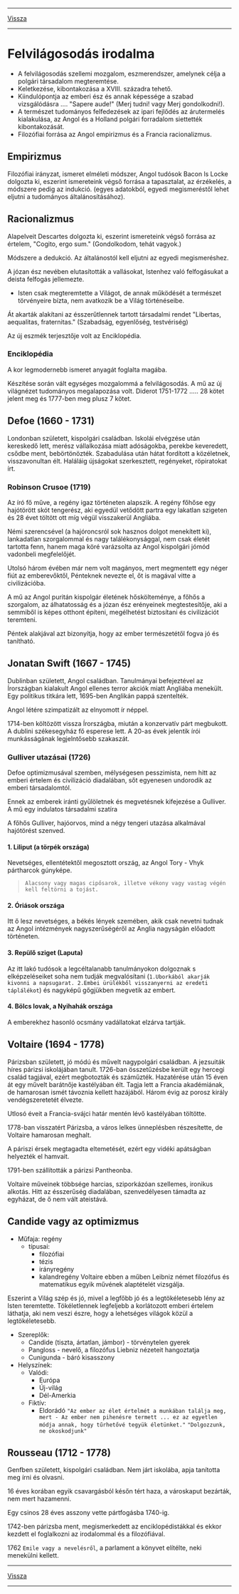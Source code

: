 
---

[Vissza](../irodalom.md)

---

# Felvilágosodás irodalma
- A felvilágosodás szellemi mozgalom, eszmerendszer, amelynek célja a polgári társadalom megteremtése.
- Keletkezése, kibontakozása a XVIII. századra tehető.
- Kiindulópontja az emberi ész és annak képessége a szabad vizsgálódásra .... "Sapere aude!" (Merj tudni! vagy Merj gondolkodni!).
- A természet tudományos felfedezések az ipari fejlődés az árutermelés kialakulása, az Angol és a Holland polgári forradalom siettették kibontakozását.
- Filozófiai forrása az Angol empirizmus és a Francia racionalizmus.
## Empirizmus
Filozófiai irányzat, ismeret elméleti módszer, Angol tudósok Bacon ls Locke dolgozta ki, eszerint ismereteink végső forrása a tapasztalat, az érzékelés, a módszere pedig az indukció. (egyes adatokból, egyedi megismeréstől lehet eljutni a tudományos általánosításához).
## Racionalizmus
Alapelveit Descartes dolgozta ki, eszerint ismereteink végső forrása az értelem, "Cogito, ergo sum." (Gondolkodom, tehát vagyok.)
>
Módszere a dedukció. Az általánostól kell eljutni az egyedi megismeréshez.
>
A józan ész nevében elutasították a vallásokat, Istenhez való felfogásukat a deista felfogás jellemezte.
- Isten csak megteremtette a Világot, de annak működését a természet törvényeire bízta, nem avatkozik be a Világ történéseibe.
>
Át akarták alakítani az ésszerűtlennek tartott társadalmi rendet "Libertas, aequalitas, fraternitas." (Szabadság, egyenlőség, testvériség)
>
Az új eszmék terjesztője volt az Enciklopédia.
### Enciklopédia
A kor legmodernebb ismeret anyagát foglalta magába.
>
Készítése során vált egységes mozgalommá a felvilágosodás. A mű az új világnézet tudományos megalapozása volt. Diderot 1751-1772 ..... 28 kötet jelent meg és 1777-ben meg plusz 7 kötet.
## Defoe (1660 - 1731)
Londonban született, kispolgári családban. Iskolái elvégzése után kereskedő lett, merész vállalkozása miatt adóságokba, perekbe keveredett, csődbe ment, bebörtönözték. Szabadulása után hátat fordított a közéletnek, visszavonultan élt. Haláláig újságokat szerkesztett, regényeket, röpiratokat írt.
### Robinson Crusoe (1719)
Az író fő műve, a regény igaz történeten alapszik. A regény főhőse egy hajótörött skót tengerész, aki egyedül vetődött partra egy lakatlan szigeten és 28 évet töltött ott míg végül visszakerül Angliába.
>
Némi szerencsével (a hajóroncsról sok hasznos dolgot menekített ki), lankadatlan szorgalommal és nagy találékonysággal, nem csak életét tartotta fenn, hanem maga köré varázsolta az Angol kispolgári jómód vadonbeli megfelelőjét.
>
Utolsó három évében már nem volt magányos, mert megmentett egy néger fiút az emberevőktől, Pénteknek nevezte el, őt is magával vitte a civilizációba.
>
>
A mű az Angol puritán kispolgár életének hőskölteménye, a főhős a szorgalom, az álhatatosság és a józan ész erényeinek megtestesítője, aki a semmiből is képes otthont építeni, megélhetést biztosítani és civilizációt teremteni.
>
Péntek alakjával azt bizonyítja, hogy az ember természetétől fogva jó és tanítható.
## Jonatan Swift (1667 - 1745)
Dublinban született, Angol családban. Tanulmányai befejeztével az Írországban kialakult Angol ellenes terror akciók miatt Angliába menekült. Egy politikus titkára lett, 1695-ben Anglikán pappá szentelték. 
>
Angol létére szimpatizált az elnyomott ír néppel.
>
1714-ben költözött vissza Írországba, miután a konzervatív párt megbukott. A dublini székesegyház fő esperese lett. A 20-as évek jelentik írói munkásságának legjelntősebb szakaszát.
### Gulliver utazásai (1726)
Defoe optimizmusával szemben, mélységesen pesszimista, nem hitt az emberi értelem és civilizáció diadalában, sőt egyenesen undorodik az emberi társadalomtól.
>
Ennek az emberek iránti gyűlöletnek és megvetésnek kifejezése a Gulliver. A mű egy indulatos társadalmi szatíra
>
A főhős Gulliver, hajóorvos, mind a négy tengeri utazása alkalmával hajótörést szenved.
#### 1. Liliput (a törpék országa)
Nevetséges, ellentétektől megosztott ország, az Angol Tory - Vhyk pártharcok gúnyképe.
> `Alacsony vagy magas cipősarok, illetve vékony vagy vastag végén kell feltörni a tojást.`
#### 2. Óriások országa
Itt ő lesz nevetséges, a békés lények szemében, akik csak nevetni tudnak az Angol intézmények nagyszerűségéről az Anglia nagyságán előadott történeten.
#### 3. Repülő sziget (Laputa)
Az itt lakó tudósok a legcéltalanabb tanulmányokon dolgoznak s elképzeléseiket soha nem tudják megvalósítani (`1.Uborkából akarják kivonni a napsugarat. 2.Embei ürülékből visszanyerni az eredeti táplálékot`) és nagyképű gőgjükben megvetik az embert.
#### 4. Bölcs lovak, a Nyihahák országa
A emberekhez hasonló ocsmány vadállatokat elzárva tartják.
## Voltaire (1694 - 1778)
Párizsban született, jó módú és művelt nagypolgári családban. A jezsuiták híres párizsi iskolájában tanult. 1726-ban összetűzésbe került egy hercegi család tagjával, ezért megbotozták  és száműzték. Hazatérése után 15 éven át egy művelt barátnője kastélyában élt. Tagja lett a Francia akadémiának, de hamarosan ismét távoznia kellett hazájából. Három évig az porosz király vendégszeretetét élvezte.
>
Utlosó éveit a Francia-svájci határ mentén lévő kastélyában töltötte.
>
1778-ban visszatért Párizsba, a város lelkes ünneplésben részesítette, de Voltaire hamarosan meghalt.
>
A páriszi érsek megtagadta eltemetését, ezért egy vidéki apátságban helyezték el hamvait.
>
1791-ben szállították a párizsi Pantheonba.
>
Voltaire műveinek többsége harcias, sziporkázóan szellemes, ironikus alkotás. Hitt az ésszerűség diadalában, szenvedélyesen támadta az egyházat, de ő nem vált ateistává.
## Candide vagy az optimizmus
- Műfaja: regény
    - típusai:
        - filozófiai
        - tézis
        - irányregény
        - kalandregény
Voltaire ebben a műben Leibniz német filozófus és matematikus egyik művének alaptételét vizsgálja.
>
Eszerint a Világ szép és jó, mivel a legfőbb jó és a legtökéletesebb lény az Isten teremtette. Tökéletlennek legfeljebb a korlátozott emberi értelem láthatja, aki nem veszi észre, hogy a lehetséges világok közül a legtökéletesebb.
- Szereplők:
    - Candide (tiszta, ártatlan, jámbor) - törvénytelen gyerek
    - Pangloss - nevelő, a filozófus Liebniz nézeteit hangoztatja
    - Cunigunda - báró kisasszony
- Helyszínek:
    - Valódi:
        - Európa
        - Új-világ
        - Dél-Amerkia
    - Fiktív:
        - Eldorádó
`"Az ember az élet értelmét a munkában találja meg, mert - Az ember nem pihenésre termett ... ez az egyetlen módja annak, hogy tűrhetővé tegyük életünket."`
`"Dolgozzunk, ne okoskodjunk"`
## Rousseau (1712 - 1778)
Genfben született, kispolgári családban. Nem járt iskolába, apja tanította meg írni és olvasni.
>
16 éves korában egyik csavargásból későn tért haza, a városkaput bezárták, nem mert hazamenni.
>
Egy csinos 28 éves asszony vette pártfogásba 1740-ig.
>
1742-ben párizsba ment, megismerkedett az enciklopédistákkal és ekkor kezdett el foglalkozni az irodalommal és a filozófiával.
>
1762 `Emile vagy a nevelésről`, a parlament a könyvet elítélte, neki menekülni kellett.

---

[Vissza](../irodalom.md)

---